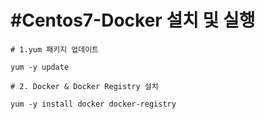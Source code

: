 #Centos7-Docker 설치 및 실행
=============

```
# 1.yum 패키지 업데이트

yum -y update

# 2. Docker & Docker Registry 설치

yum -y install docker docker-registry
```
